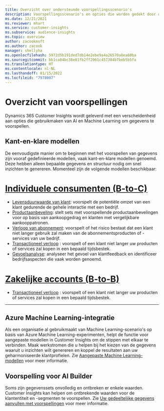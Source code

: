 ```yaml
---
title: Overzicht over ondersteunde voorspellingsscenario's
description: Voorspellingsscenario's en opties die worden gedekt door de Dynamics 365 Customer Insights-toepassing.
ms.date: 12/21/2021
ms.reviewer: mhart
ms.service: customer-insights
ms.subservice: audience-insights
ms.topic: overview
author: zacookmsft
ms.author: zacook
manager: shellyha
ms.openlocfilehash: 5972d5b191ded7db14e2ebe9a4a26570a8ea60ba
ms.sourcegitcommit: bb1ca84bc38e81fb2ff2961c457384b7beb5b5fa
ms.translationtype: HT
ms.contentlocale: nl-NL
ms.lasthandoff: 01/15/2022
ms.locfileid: "7978007"
---
```

# <a name="predictions-overview"></a>Overzicht van voorspellingen

Dynamics 365 Customer Insights wordt geleverd met een verscheidenheid aan opties die gebruikmaken van AI en Machine Learning om gegevens te voorspellen. 

## <a name="out-of-box-models"></a>Kant-en-klare modellen

De eenvoudigste manier om te beginnen met het voorspellen van gegevens zijn vooraf gedefinieerde modellen, vaak kant-en-klare modellen genoemd. Deze hebben alleen bepaalde gegevens en structuur nodig om snel inzichten te genereren. Momenteel zijn de volgende modellen beschikbaar: 

# <a name="individual-consumers-b-to-c"></a>[Individuele consumenten (B-to-C)](#tab/b2c)

- [Levensduurwaarde van klant](predict-customer-lifetime-value.md): voorspelt de potentiële omzet van een klant gedurende de gehele interactie met een bedrijf.
- [Productaanbeveling](predict-product-recommendation.md): stelt sets met voorspellende productaanbevelingen voor op basis van aankoopgedrag en klanten met vergelijkbare aankooppatronen.
- [Verloop van abonnement](predict-subscription-churn.md): voorspelt of het risico bestaat dat een klant niet langer gebruik zal maken van de abonnementsproducten of -services van uw bedrijf.
- [Transactioneel verloop](predict-transactional-churn.md) : voorspelt of een klant niet langer uw producten of services zal kopen in een bepaald tijdsbestek.
- [Gevoelsanalyse](sentiment-analysis.md): analyseer het gevoel van klantfeedback en identificeer bedrijfsaspecten die vaak worden genoemd.

# <a name="business-accounts-b-to-b"></a>[Zakelijke accounts (B-to-B)](#tab/b2b)

- [Transactioneel verloop](predict-transactional-churn.md) : voorspelt of een klant niet langer uw producten of services zal kopen in een bepaald tijdsbestek.

---


## <a name="azure-machine-learning-integration"></a>Azure Machine Learning-integratie

Als een organisatie al gebruikmaakt van Machine Learning-scenario's op basis van Azure Machine Learning-experimenten, helpt de functie voor aangepaste modellen in Customer Insights om de stippen met elkaar te verbinden. Maak werkstromen die u helpen bij het kiezen van de gegevens waaruit u inzichten wilt genereren en koppel de resultaten aan uw geharmoniseerde klantprofielen. Zie [Aangepaste Machine Learning-modellen](custom-models.md) voor meer informatie.

## <a name="ai-builder-prediction"></a>Voorspelling voor AI Builder

Soms zijn gegevenssets onvolledig en ontbreken er enkele waarden. Customer Insights kan helpen om ontbrekende waarden voor de klantentiteit en -segmenten te voorspellen. Zie [Uw gedeeltelijke gegevens aanvullen met voorspellingen](predictions.md) voor meer informatie.
